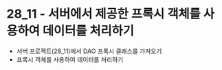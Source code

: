 # 28_11 - 서버에서 제공한 프록시 객체를 사용하여 데이터를 처리하기

- 서버 프로젝트(28_11)에서 DAO 프록시 클래스를 가져오기
- 프록시 객체를 사용하여 데이터를 처리하기